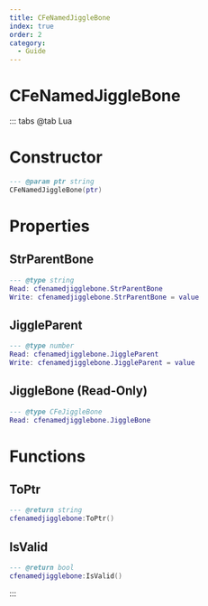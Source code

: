 ```yaml
---
title: CFeNamedJiggleBone
index: true
order: 2
category:
  - Guide
---
```


# CFeNamedJiggleBone

::: tabs
@tab Lua
# Constructor
```lua
--- @param ptr string
CFeNamedJiggleBone(ptr)
```
# Properties
## StrParentBone 
```lua
--- @type string
Read: cfenamedjigglebone.StrParentBone
Write: cfenamedjigglebone.StrParentBone = value
```
## JiggleParent 
```lua
--- @type number
Read: cfenamedjigglebone.JiggleParent
Write: cfenamedjigglebone.JiggleParent = value
```
## JiggleBone (Read-Only)
```lua
--- @type CFeJiggleBone
Read: cfenamedjigglebone.JiggleBone
```
# Functions
## ToPtr
```lua
--- @return string
cfenamedjigglebone:ToPtr()
```
## IsValid
```lua
--- @return bool
cfenamedjigglebone:IsValid()
```

:::